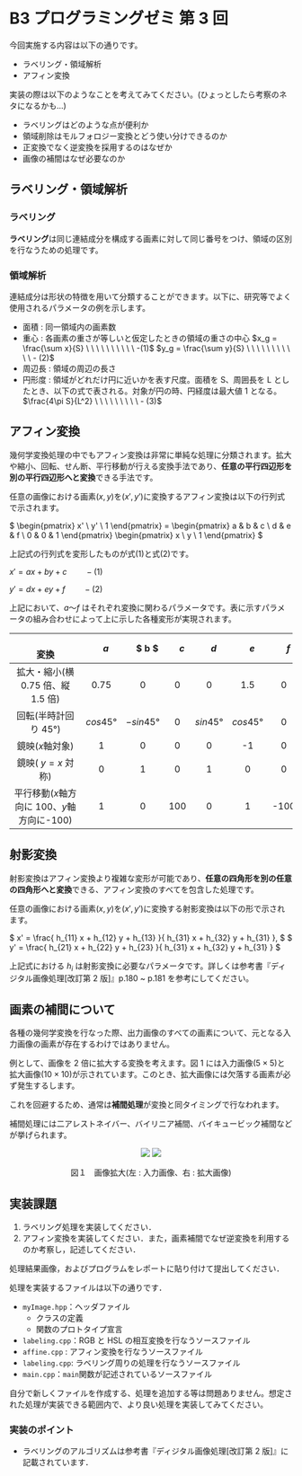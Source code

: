 # B3 プログラミングゼミ 第 3 回

今回実施する内容は以下の通りです。

- ラベリング・領域解析
- アフィン変換

実装の際は以下のようなことを考えてみてください。(ひょっとしたら考察のネタになるかも...)

- ラベリングはどのような点が便利か
- 領域削除はモルフォロジー変換とどう使い分けできるのか
- 正変換でなく逆変換を採用するのはなぜか
- 画像の補間はなぜ必要なのか

## ラベリング・領域解析

### ラベリング

**ラベリング**は同じ連結成分を構成する画素に対して同じ番号をつけ、領域の区別を行なうための処理です。

### 領域解析

連結成分は形状の特徴を用いて分類することができます。以下に、研究等でよく使用されるパラメータの例を示します。

- 面積 : 同一領域内の画素数
- 重心 : 各画素の重さが等しいと仮定したときの領域の重さの中心
  $x_g = \frac{\sum x}{S} \ \ \ \ \ \ \ \ \ \ -(1)$
  $y_g = \frac{\sum y}{S} \ \ \ \ \ \ \ \ \ \ \ - (2)$
- 周辺長 : 領域の周辺の長さ
- 円形度 : 領域がどれだけ円に近いかを表す尺度。面積を S、周囲長を L としたとき、以下の式で表される。対象が円の時、円経度は最大値 1 となる。
  $\frac{4\pi S}{L^2} \ \ \ \ \ \ \ \ \ - (3)$

## アフィン変換

幾何学変換処理の中でもアフィン変換は非常に単純な処理に分類されます。拡大や縮小、回転、せん断、平行移動が行える変換手法であり、**任意の平行四辺形を別の平行四辺形へと変換**できる手法です。

任意の画像における画素$(x,y)$を$(x',y')$に変換するアフィン変換は以下の行列式で示されます。

$
\begin{pmatrix}
x' \\ 
y' \\ 
1 
\end{pmatrix} = \begin{pmatrix}
a & b & c \\ 
d & e & f \\ 
0 & 0 & 1
\end{pmatrix}
\begin{pmatrix}
x \\ 
y \\ 
1 
\end{pmatrix}
$

上記式の行列式を変形したものが式(1)と式(2)です。

$x' = ax + by + c \ \ \ \ \ \ \ \ -(1)$

$y' = dx + ey + f \ \ \ \ \ \ \ \ -(2)$

上記において、$a ～ f$ はそれぞれ変換に関わるパラメータです。表に示すパラメータの組み合わせによって上に示した各種変形が実現されます。

|             　　　　　　　変換             |  　$a$   |  　$ b $  | 　$c$ |  　$d$   |  　$e$   | 　$f$ |
| :----------------------------------------: | :------: | :-------: | :---: | :------: | :------: | :---: |
|     拡大・縮小(横 0.75 倍、縦 1.5 倍)      |   0.75   |     0     |   0   |    0     |   1.5    |   0   |
|            回転(半時計回り 45°)            | $cos45°$ | $-sin45°$ |   0   | $sin45°$ | $cos45°$ |   0   |
|              鏡映($x$軸対象)               |    1     |     0     |   0   |    0     |    -1    |   0   |
|            鏡映( $y = x$ 対称)             |    0     |     1     |   0   |    1     |    0     |   0   |
| 平行移動($x$軸方向に 100、$y$軸方向に-100) |    1     |     0     |  100  |    0     |    1     | -100  |

## 射影変換

射影変換はアフィン変換より複雑な変形が可能であり、**任意の四角形を別の任意の四角形へと変換**できる、アフィン変換のすべてを包含した処理です。

任意の画像における画素$(x,y)$を$(x',y')$に変換する射影変換は以下の形で示されます。

$
x' = \frac{ h_{11} x + h_{12} y + h_{13} }{ h_{31} x + h_{32} y + h_{31} },
$
$
y' = \frac{ h_{21} x + h_{22} y + h_{23} }{ h_{31} x + h_{32} y + h_{31} }
$

上記式における $h_i$ は射影変換に必要なパラメータです。詳しくは参考書『ディジタル画像処理[改訂第 2 版]』p.180 ~ p.181 を参考にしてください。

## 画素の補間について

各種の幾何学変換を行なった際、出力画像のすべての画素について、元となる入力画像の画素が存在するわけではありません。

例として、画像を 2 倍に拡大する変換を考えます。図 1 には入力画像$( 5 × 5 )$と拡大画像$( 10 × 10 )$が示されています。このとき、拡大画像には欠落する画素が必ず発生するします。

これを回避するため、通常は**補間処理**が変換と同タイミングで行なわれます。

補間処理には二アレストネイバー、バイリニア補間、バイキュービック補間などが挙げられます。

<div style="text-align: center;">
<img src="semi_img/3_before.png">    <img src="semi_img/3_expanded.png">

図１　画像拡大(左 : 入力画像、右 : 拡大画像)

</div>

## 実装課題

1. ラベリング処理を実装してください．
2. アフィン変換を実装してください．また，画素補間でなぜ逆変換を利用するのか考察し，記述してください．

処理結果画像，およびプログラムをレポートに貼り付けて提出してください．

処理を実装するファイルは以下の通りです．

- `myImage.hpp`：ヘッダファイル
  - クラスの定義
  - 関数のプロトタイプ宣言
- `labeling.cpp`：RGB と HSL の相互変換を行なうソースファイル
- `affine.cpp` : アフィン変換を行なうソースファイル
- `labeling.cpp`: ラベリング周りの処理を行なうソースファイル
- `main.cpp`：`main`関数が記述されているソースファイル

自分で新しくファイルを作成する、処理を追加する等は問題ありません。想定された処理が実装できる範囲内で、より良い処理を実装してみてください。

### 実装のポイント

- ラベリングのアルゴリズムは参考書『ディジタル画像処理[改訂第 2 版]』に記載されています．
